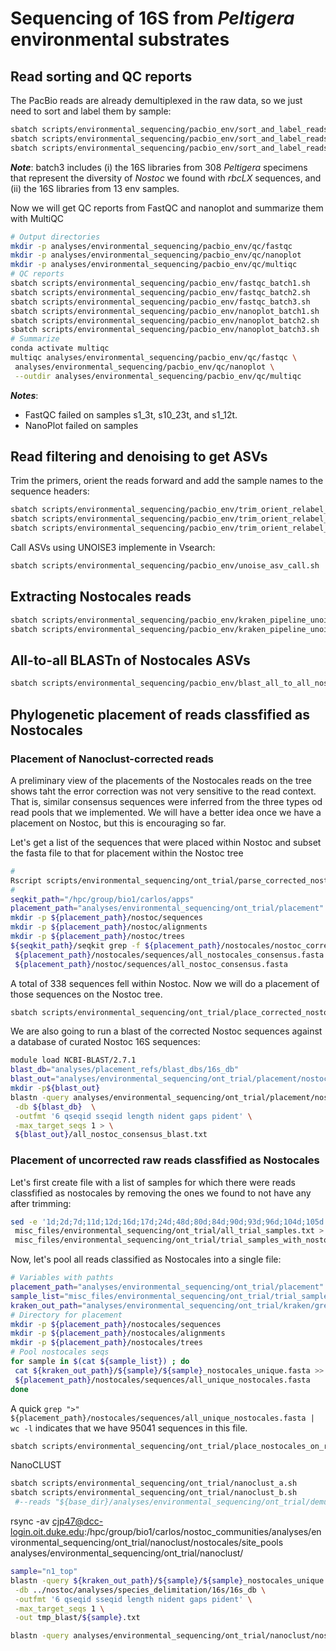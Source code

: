 # Sequencing of 16S from *Peltigera* environmental substrates

## Read sorting and QC reports

The PacBio reads are already demultiplexed in the raw data, so we just need to sort and label them by sample:
```sh
sbatch scripts/environmental_sequencing/pacbio_env/sort_and_label_reads_batch1.sh
sbatch scripts/environmental_sequencing/pacbio_env/sort_and_label_reads_batch2.sh
sbatch scripts/environmental_sequencing/pacbio_env/sort_and_label_reads_batch3.sh
```
***Note***: batch3 includes (i) the 16S libraries from 308 *Peltigera* specimens that represent the diversity of *Nostoc* we found with *rbcLX* sequences, and (ii) the 16S libraries from 13 env samples.


Now we will get QC reports from FastQC and nanoplot and summarize them with MultiQC

```sh
# Output directories
mkdir -p analyses/environmental_sequencing/pacbio_env/qc/fastqc
mkdir -p analyses/environmental_sequencing/pacbio_env/qc/nanoplot
mkdir -p analyses/environmental_sequencing/pacbio_env/qc/multiqc
# QC reports
sbatch scripts/environmental_sequencing/pacbio_env/fastqc_batch1.sh
sbatch scripts/environmental_sequencing/pacbio_env/fastqc_batch2.sh
sbatch scripts/environmental_sequencing/pacbio_env/fastqc_batch3.sh
sbatch scripts/environmental_sequencing/pacbio_env/nanoplot_batch1.sh
sbatch scripts/environmental_sequencing/pacbio_env/nanoplot_batch2.sh
sbatch scripts/environmental_sequencing/pacbio_env/nanoplot_batch3.sh
# Summarize
conda activate multiqc
multiqc analyses/environmental_sequencing/pacbio_env/qc/fastqc \
 analyses/environmental_sequencing/pacbio_env/qc/nanoplot \
 --outdir analyses/environmental_sequencing/pacbio_env/qc/multiqc
```
***Notes***: 
- FastQC failed on samples s1_3t, s10_23t, and s1_12t.
- NanoPlot failed on samples

## Read filtering and denoising to get ASVs

Trim the primers, orient the reads forward and add the sample names to the sequence headers:
```sh
sbatch scripts/environmental_sequencing/pacbio_env/trim_orient_relabel_batch1.sh
sbatch scripts/environmental_sequencing/pacbio_env/trim_orient_relabel_batch2.sh
sbatch scripts/environmental_sequencing/pacbio_env/trim_orient_relabel_batch3.sh
```
Call ASVs using UNOISE3 implemente in Vsearch:

```sh
sbatch scripts/environmental_sequencing/pacbio_env/unoise_asv_call.sh
```

## Extracting Nostocales reads

```sh
sbatch scripts/environmental_sequencing/pacbio_env/kraken_pipeline_unoise.sh
sbatch scripts/environmental_sequencing/pacbio_env/kraken_pipeline_unoise_batch123.sh
```

## All-to-all BLASTn of Nostocales ASVs

```sh
sbatch scripts/environmental_sequencing/pacbio_env/blast_all_to_all_nostocales_batch123.sh
```

## Phylogenetic placement of reads classfified as Nostocales

### Placement of Nanoclust-corrected reads

A preliminary view of the placements of the Nostocales reads on the tree shows taht the error correction was not very sensitive to the read context. That is, similar consensus sequences were inferred from the three types od read pools that we implemented. We will have a better idea once we have a placement on Nostoc, but this is encouraging so far.

Let's get a list of the sequences that were placed within Nostoc and subset the fasta file to that for placement within the Nostoc tree

```sh
#
Rscript scripts/environmental_sequencing/ont_trial/parse_corrected_nostocales_placements.R
#
seqkit_path="/hpc/group/bio1/carlos/apps"
placement_path="analyses/environmental_sequencing/ont_trial/placement"
mkdir -p ${placement_path}/nostoc/sequences
mkdir -p ${placement_path}/nostoc/alignments
mkdir -p ${placement_path}/nostoc/trees
${seqkit_path}/seqkit grep -f ${placement_path}/nostocales/nostoc_corrected_labels.txt \
 ${placement_path}/nostocales/sequences/all_nostocales_consensus.fasta > \
 ${placement_path}/nostoc/sequences/all_nostoc_consensus.fasta
```

A total of 338 sequences fell within Nostoc. Now we will do a placement of those sequences on the Nostoc tree.

```sh
sbatch scripts/environmental_sequencing/ont_trial/place_corrected_nostoc_on_ref.sh
```

We are also going to run a blast of the corrected Nostoc sequences against a database of curated Nostoc 16S sequences:

```sh
module load NCBI-BLAST/2.7.1
blast_db="analyses/placement_refs/blast_dbs/16s_db"
blast_out="analyses/environmental_sequencing/ont_trial/placement/nostoc/blast"
mkdir -p${blast_out}
blastn -query analyses/environmental_sequencing/ont_trial/placement/nostoc/sequences/all_nostoc_consensus.fasta \
 -db ${blast_db}  \
 -outfmt '6 qseqid sseqid length nident gaps pident' \
 -max_target_seqs 1 > \
 ${blast_out}/all_nostoc_consensus_blast.txt
```



### Placement of uncorrected raw reads classfified as Nostocales

Let's first create file with a list of samples for which there were reads classfified as nostocales by removing the ones we found to not have any after trimming:

```sh
sed -e '1d;2d;7d;11d;12d;16d;17d;24d;48d;80d;84d;90d;93d;96d;104d;105d' \
 misc_files/environmental_sequencing/ont_trial/all_trial_samples.txt > \
 misc_files/environmental_sequencing/ont_trial/trial_samples_with_nostocales.txt
```

Now, let's pool all reads classified as Nostocales into a single file:

```sh
# Variables with pathts
placement_path="analyses/environmental_sequencing/ont_trial/placement"
sample_list="misc_files/environmental_sequencing/ont_trial/trial_samples_with_nostocales.txt"
kraken_out_path="analyses/environmental_sequencing/ont_trial/kraken/greengenes/"
# Directory for placement
mkdir -p ${placement_path}/nostocales/sequences
mkdir -p ${placement_path}/nostocales/alignments
mkdir -p ${placement_path}/nostocales/trees
# Pool nostocales seqs
for sample in $(cat ${sample_list}) ; do
 cat ${kraken_out_path}/${sample}/${sample}_nostocales_unique.fasta >> \
 ${placement_path}/nostocales/sequences/all_unique_nostocales.fasta
done
```

A quick `grep ">" ${placement_path}/nostocales/sequences/all_unique_nostocales.fasta | wc -l` indicates that we have 95041 sequences in this file.

```sh
sbatch scripts/environmental_sequencing/ont_trial/place_nostocales_on_ref_16s.sh
```



NanoCLUST

```sh
sbatch scripts/environmental_sequencing/ont_trial/nanoclust_a.sh
sbatch scripts/environmental_sequencing/ont_trial/nanoclust_b.sh
 #--reads "${base_dir}/analyses/environmental_sequencing/ont_trial/demultiplex/reads/${sample}.fastq" \
```

rsync -av cjp47@dcc-login.oit.duke.edu:/hpc/group/bio1/carlos/nostoc_communities/analyses/environmental_sequencing/ont_trial/nanoclust/nostocales/site_pools analyses/environmental_sequencing/ont_trial/nanoclust/




```sh
sample="n1_top"
blastn -query ${kraken_out_path}/${sample}/${sample}_nostocales_unique.fasta \
 -db ../nostoc/analyses/species_delimitation/16s/16s_db \
 -outfmt '6 qseqid sseqid length nident gaps pident' \
 -max_target_seqs 1 \
 -out tmp_blast/${sample}.txt
```

```sh
blastn -query analyses/environmental_sequencing/ont_trial/nanoclust/nostocales/site_pools/s15/s15_nostocales/cluster3/consensus_medaka.fasta/consensus.fasta  -db ../nostoc/analyses/species_delimitation/16s/16s_db  -outfmt '6 qseqid sseqid length nident gaps pident' -max_target_seqs 40
```
